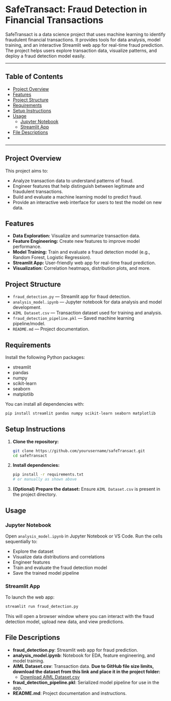 

# SafeTransact: Fraud Detection in Financial Transactions

SafeTransact is a data science project that uses machine learning to identify fraudulent financial transactions. It provides tools for data analysis, model training, and an interactive Streamlit web app for real-time fraud prediction. The project helps users explore transaction data, visualize patterns, and deploy a fraud detection model easily.

---

## Table of Contents
- [Project Overview](#project-overview)
- [Features](#features)
- [Project Structure](#project-structure)
- [Requirements](#requirements)
- [Setup Instructions](#setup-instructions)
- [Usage](#usage)
  - [Jupyter Notebook](#jupyter-notebook)
  - [Streamlit App](#streamlit-app)
- [File Descriptions](#file-descriptions)
-

---

## Project Overview
This project aims to:
- Analyze transaction data to understand patterns of fraud.
- Engineer features that help distinguish between legitimate and fraudulent transactions.
- Build and evaluate a machine learning model to predict fraud.
- Provide an interactive web interface for users to test the model on new data.

## Features
- **Data Exploration:** Visualize and summarize transaction data.
- **Feature Engineering:** Create new features to improve model performance.
- **Model Training:** Train and evaluate a fraud detection model (e.g., Random Forest, Logistic Regression).
- **Streamlit App:** User-friendly web app for real-time fraud prediction.
- **Visualization:** Correlation heatmaps, distribution plots, and more.

## Project Structure
- `fraud_detection.py` — Streamlit app for fraud detection.
- `analysis_model.ipynb` — Jupyter notebook for data analysis and model development.
- `AIML Dataset.csv` — Transaction dataset used for training and analysis.
- `fraud_detection_pipeline.pkl` — Saved machine learning pipeline/model.
- `README.md` — Project documentation.

## Requirements
Install the following Python packages:
- streamlit
- pandas
- numpy
- scikit-learn
- seaborn
- matplotlib

You can install all dependencies with:
```bash
pip install streamlit pandas numpy scikit-learn seaborn matplotlib
```

## Setup Instructions
1. **Clone the repository:**
   ```bash
   git clone https://github.com/yourusername/safeTransact.git
   cd safeTransact
   ```
2. **Install dependencies:**
   ```bash
   pip install -r requirements.txt
   # or manually as shown above
   ```
3. **(Optional) Prepare the dataset:**
   Ensure `AIML Dataset.csv` is present in the project directory.

## Usage

### Jupyter Notebook
Open `analysis_model.ipynb` in Jupyter Notebook or VS Code. Run the cells sequentially to:
- Explore the dataset
- Visualize data distributions and correlations
- Engineer features
- Train and evaluate the fraud detection model
- Save the trained model pipeline

### Streamlit App
To launch the web app:
```bash
streamlit run fraud_detection.py
```
This will open a browser window where you can interact with the fraud detection model, upload new data, and view predictions.


## File Descriptions
- **fraud_detection.py**: Streamlit web app for fraud prediction.
- **analysis_model.ipynb**: Notebook for EDA, feature engineering, and model training.
- **AIML Dataset.csv**: Transaction data. **Due to GitHub file size limits, download the dataset from this link and place it in the project folder:**
   - [Download AIML Dataset.csv](<your-cloud-link-here>)
- **fraud_detection_pipeline.pkl**: Serialized model pipeline for use in the app.
- **README.md**: Project documentation and instructions.


